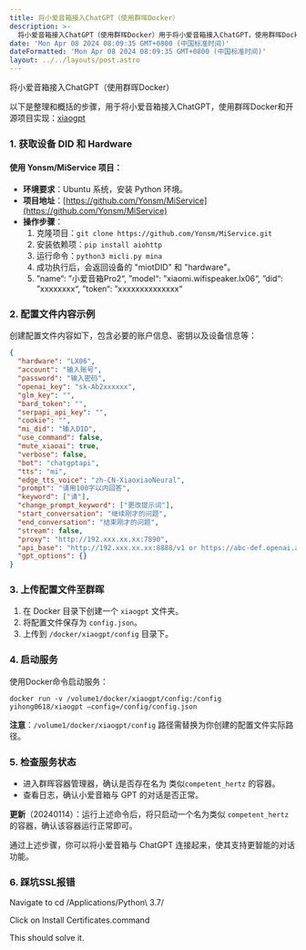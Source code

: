 ```yaml
---
title: 将小爱音箱接入ChatGPT（使用群晖Docker）
description: >-
  将小爱音箱接入ChatGPT（使用群晖Docker）用于将小爱音箱接入ChatGPT，使用群晖Docker和开源项目实现：[xiaogpt](https://github.com/yihong0618/xiaogpt)
date: 'Mon Apr 08 2024 08:09:35 GMT+0800 (中国标准时间)'
dateFormatted: 'Mon Apr 08 2024 08:09:35 GMT+0800 (中国标准时间)'
layout: ../../layouts/post.astro
---
```

将小爱音箱接入ChatGPT（使用群晖Docker）

以下是整理和概括的步骤，用于将小爱音箱接入ChatGPT，使用群晖Docker和开源项目实现：[xiaogpt](https://github.com/yihong0618/xiaogpt)

### 1. 获取设备 DID 和 Hardware

#### 使用 Yonsm/MiService 项目：
- **环境要求**：Ubuntu 系统，安装 Python 环境。
- **项目地址**：[https://github.com/Yonsm/MiService](https://github.com/Yonsm/MiService)
- **操作步骤**：
  1. 克隆项目：`git clone https://github.com/Yonsm/MiService.git`
  2. 安装依赖项：`pip install aiohttp`
  3. 运行命令：`python3 micli.py mina`
  4. 成功执行后，会返回设备的 "miotDID" 和 "hardware"。
  5. ”name“: ”小爱音箱Pro2“,
     ”model“: ”xiaomi.wifispeaker.lx06“,
     ”did“: ”xxxxxxxx“,
     ”token“: ”xxxxxxxxxxxxxx“

### 2. 配置文件内容示例

创建配置文件内容如下，包含必要的账户信息、密钥以及设备信息等：

```json
{
  "hardware": "LX06",
  "account": "输入账号",
  "password": "输入密码",
  "openai_key": "sk-Ab2xxxxxx",
  "glm_key": "",
  "bard_token": "",
  "serpapi_api_key": "",
  "cookie": "",
  "mi_did": "输入DID",
  "use_command": false,
  "mute_xiaoai": true,
  "verbose": false,
  "bot": "chatgptapi",
  "tts": "mi",
  "edge_tts_voice": "zh-CN-XiaoxiaoNeural",
  "prompt": "请用100字以内回答",
  "keyword": ["请"],
  "change_prompt_keyword": ["更改提示词"],
  "start_conversation": "继续刚才的问题",
  "end_conversation": "结束刚才的问题",
  "stream": false,
  "proxy": "http://192.xxx.xx.xx:7890",
  "api_base": "http://192.xxx.xx.xx:8888/v1 or https://abc-def.openai.azure.com/",
  "gpt_options": {}
}
```

### 3. 上传配置文件至群晖

1. 在 Docker 目录下创建一个 `xiaogpt` 文件夹。
2. 将配置文件保存为 `config.json`。
3. 上传到 `/docker/xiaogpt/config` 目录下。

### 4. 启动服务

使用Docker命令启动服务：

```
docker run -v /volume1/docker/xiaogpt/config:/config yihong0618/xiaogpt —config=/config/config.json
```

**注意**：`/volume1/docker/xiaogpt/config` 路径需替换为你创建的配置文件实际路径。

### 5. 检查服务状态

- 进入群晖容器管理器，确认是否存在名为 类似`competent_hertz` 的容器。
- 查看日志，确认小爱音箱与 GPT 的对话是否正常。

**更新**（20240114）：运行上述命令后，将只启动一个名为类似 `competent_hertz` 的容器，确认该容器运行正常即可。

通过上述步骤，你可以将小爱音箱与 ChatGPT 连接起来，使其支持更智能的对话功能。

### 6. 踩坑SSL报错

Navigate to
cd /Applications/Python\ 3.7/

Click on Install Certificates.command

This should solve it.
